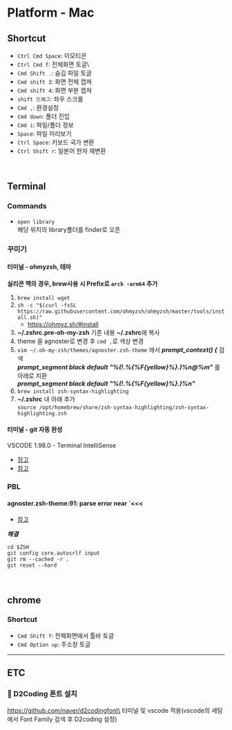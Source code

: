 # Platform - Mac

## Shortcut

- `Ctrl Cmd Space`: 이모티콘
- `Ctrl Cmd f`: 전체화면 토글\
- `Cmd Shift .`: 숨김 파일 토글
- `Cmd shift 3`: 화면 전체 캡쳐
- `Cmd shift 4`: 화면 부분 캡쳐
- `shift 드래그`: 좌우 스크롤
- `Cmd ,`: 환경설정
- `Cmd down`: 폴더 진입
- `Cmd i`: 파일/폴더 정보
- `Space`: 파일 미리보기
- `Ctrl Space`: 키보드 국가 변환
- `Ctrl Shift r`: 일본어 한자 재변환

<br />

## Terminal

### Commands

- `open library`\
   해당 위치의 library폴더를 finder로 오픈

### 꾸미기

#### 터미널 - ohmyzsh, 테마

**실리콘 맥의 경우, brew사용 시 Prefix로 `arch -arm64` 추가**

1. `brew install wget`
2. `sh -c "$(curl -fsSL https://raw.githubusercontent.com/ohmyzsh/ohmyzsh/master/tools/install.sh)"`
   - https://ohmyz.sh/#install
3. **~/.zshrc.pre-oh-my-zsh** 기존 내용 **~/.zshrc**에 복사
4. theme 을 agnoster로 변경 후 `cmd ,`로 색상 변경
5. `vim ~/.oh-my-zsh/themes/agnoster.zsh-theme` 에서 **_prompt_context() {_** 검색\
   **_prompt_segment black default "%(!.%{%F{yellow}%}.)%n@%m"_** 를 아래로 치환\
   **_prompt_segment black default "%(!.%{%F{yellow}%}.)%n"_**
6. `brew install zsh-syntax-highlighting`
7. **~/.zshrc** 내 아래 추가\
   `source /opt/homebrew/share/zsh-syntax-highlighting/zsh-syntax-highlighting.zsh`

#### 터미널 - git 자동 완성

VSCODE 1.98.0 - Terminal IntelliSense

- [참고](https://fig.io/docs/getting-started)
- [참고](https://github.com/withfig/autocomplete)

### PBL

#### agnoster.zsh-theme:91: parse error near `<<<

- [참고](https://shuiky.tistory.com/entry/agnosterzsh-theme91-parse-error-near)

**_해결_**

```shell
cd $ZSH
git config core.autocrlf input
git rm --cached -r .
git reset --hard
```

<br />

## chrome

### Shortcut

- `Cmd Shift f`: 전체화면에서 툴바 토글
- `Cmd Option up`: 주소창 토글

---

## ETC

### 🦋 D2Coding 폰트 설치

https://github.com/naver/d2codingfont\
터미널 및 vscode 적용(vscode의 세팅에서 Font Family 검색 후 D2coding 설정)
